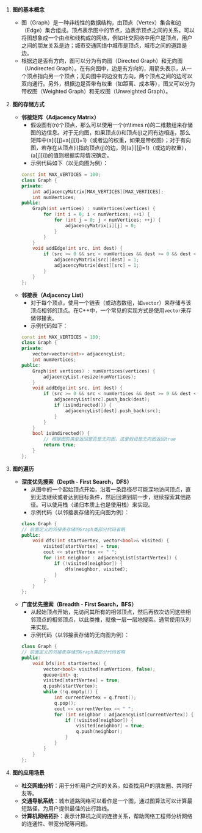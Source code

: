 1. **图的基本概念**
   - 图（Graph）是一种非线性的数据结构，由顶点（Vertex）集合和边（Edge）集合组成。顶点表示图中的节点，边表示顶点之间的关系。可以将图想象成一个由点和线构成的网络，例如社交网络中用户是顶点，用户之间的朋友关系是边；城市交通网络中城市是顶点，城市之间的道路是边。
   - 根据边是否有方向，图可以分为有向图（Directed Graph）和无向图（Undirected Graph）。在有向图中，边是有方向的，用箭头表示，从一个顶点指向另一个顶点；无向图中的边没有方向，两个顶点之间的边可以双向通行。另外，根据边是否带有权重（如距离、成本等），图又可以分为带权图（Weighted Graph）和无权图（Unweighted Graph）。

2. **图的存储方式**
   - **邻接矩阵（Adjacency Matrix）**
     - 假设图有\(n\)个顶点，那么可以使用一个\(n\times n\)的二维数组来存储图的边信息。对于无向图，如果顶点\(i\)和顶点\(j\)之间有边相连，那么矩阵中\(a[i][j]=a[j][i]=1\)（或者边的权重，如果是带权图）；对于有向图，若存在从顶点\(i\)指向顶点\(j\)的边，则\(a[i][j]=1\)（或边的权重），\(a[j][i]\)的值则根据实际情况确定。
     - 示例代码如下（以无向图为例）：
     ```cpp
     const int MAX_VERTICES = 100;
     class Graph {
     private:
         int adjacencyMatrix[MAX_VERTICES][MAX_VERTICES];
         int numVertices;
     public:
         Graph(int vertices) : numVertices(vertices) {
             for (int i = 0; i < numVertices; ++i) {
                 for (int j = 0; j < numVertices; ++j) {
                     adjacencyMatrix[i][j] = 0;
                 }
             }
         }
         void addEdge(int src, int dest) {
             if (src >= 0 && src < numVertices && dest >= 0 && dest < numVertices) {
                 adjacencyMatrix[src][dest] = 1;
                 adjacencyMatrix[dest][src] = 1;
             }
         }
     };
     ```
   - **邻接表（Adjacency List）**
     - 对于每个顶点，使用一个链表（或动态数组，如`vector`）来存储与该顶点相邻的顶点。在C++中，一个常见的实现方式是使用`vector`来存储邻接表。
     - 示例代码如下：
     ```cpp
     const int MAX_VERTICES = 100;
     class Graph {
     private:
         vector<vector<int>> adjacencyList;
         int numVertices;
     public:
         Graph(int vertices) : numVertices(vertices) {
             adjacencyList.resize(numVertices);
         }
         void addEdge(int src, int dest) {
             if (src >= 0 && src < numVertices && dest >= 0 && dest < numVertices) {
                 adjacencyList[src].push_back(dest);
                 if (isUndirected()) {
                     adjacencyList[dest].push_back(src);
                 }
             }
         }
         bool isUndirected() {
             // 根据图的类型返回是否是无向图，这里假设是无向图返回true
             return true;
         }
     };
     ```

3. **图的遍历**
   - **深度优先搜索（Depth - First Search，DFS）**
     - 从图中的一个起始顶点开始，沿着一条路径尽可能深地访问顶点，直到无法继续或者达到目标条件，然后回溯到前一步，继续探索其他路径。可以使用栈（递归本质上也是使用栈）来实现。
     - 示例代码（以邻接表存储的无向图为例）：
     ```cpp
     class Graph {
     // 前面定义的邻接表存储的Graph类部分代码省略
     public:
         void dfs(int startVertex, vector<bool>& visited) {
             visited[startVertex] = true;
             cout << startVertex << " ";
             for (int neighbor : adjacencyList[startVertex]) {
                 if (!visited[neighbor]) {
                     dfs(neighbor, visited);
                 }
             }
         }
     };
     ```
   - **广度优先搜索（Breadth - First Search，BFS）**
     - 从起始顶点开始，先访问其所有的相邻顶点，然后再依次访问这些相邻顶点的相邻顶点，以此类推，就像一层一层地搜索。通常使用队列来实现。
     - 示例代码（以邻接表存储的无向图为例）：
     ```cpp
     class Graph {
     // 前面定义的邻接表存储的Graph类部分代码省略
     public:
         void bfs(int startVertex) {
             vector<bool> visited(numVertices, false);
             queue<int> q;
             visited[startVertex] = true;
             q.push(startVertex);
             while (!q.empty()) {
                 int currentVertex = q.front();
                 q.pop();
                 cout << currentVertex << " ";
                 for (int neighbor : adjacencyList[currentVertex]) {
                     if (!visited[neighbor]) {
                         visited[neighbor] = true;
                         q.push(neighbor);
                     }
                 }
             }
         }
     };
     ```

4. **图的应用场景**
   - **社交网络分析**：用于分析用户之间的关系，如查找用户的朋友圈、共同好友等。
   - **交通导航系统**：城市道路网络可以看作是一个图，通过图算法可以计算最短路径，为用户提供最佳的出行路线。
   - **计算机网络拓扑**：表示计算机之间的连接关系，帮助网络工程师分析网络的连通性、带宽分配等问题。